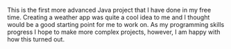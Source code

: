 This is the first more advanced Java project that I have done in my free time. Creating a weather app was quite a cool idea to me and I thought would be a good starting point for me to work on. 
As my programming skills progress I hope to make more complex projects, however, I am happy with how this turned out.
